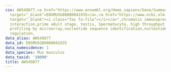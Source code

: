 ```yaml
---
csv: AW549877,<a href="https://www.ensembl.org/Homo_sapiens/Gene/Summary?db=core;g=ENSMUSG00000041935"
  target="_blank">ENSMUSG00000041935</a>,<a href="https://www.ncbi.nlm.nih.gov/pubmed/23834426"
  target="_blank"><i class="fas fa-file"></i></a>",chromatin immunoprecipitation assay,direct
  interaction,prime adult stage, testis, Spermatocyte, high throughput transcription
  profiling by microarray,nucleotide sequence identification,nucleotide sequence identification,transcriptional
  regulation,
data_alias: AW549877
data_id: ENSMUSG00000041935
data_numevidence: 1
data_species: Mus musculus
data_taxid: '10090'
title: AW549877
---
```

